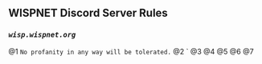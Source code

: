 ## WISPNET Discord Server Rules
### *`wisp.wispnet.org`*
@1 `No profanity in any way will be tolerated.`
@2 `
@3
@4
@5
@6
@7

